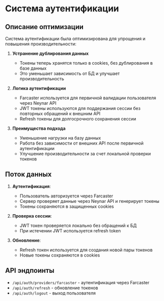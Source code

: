 # Система аутентификации

## Описание оптимизации
Система аутентификации была оптимизирована для упрощения и повышения производительности:

1. **Устранение дублирования данных**
   - Токены теперь хранятся только в cookies, без дублирования в базе данных
   - Это уменьшает зависимость от БД и улучшает производительность

2. **Логика аутентификации**
   - Farcaster используется для первичной валидации пользователя через Neynar API
   - JWT токены используются для поддержания сессии без повторных обращений к внешним API
   - Refresh токены для долгосрочного сохранения сессии

3. **Преимущества подхода**
   - Уменьшение нагрузки на базу данных
   - Работа без зависимости от внешних API после первичной аутентификации
   - Улучшение производительности за счет локальной проверки токенов

## Поток данных

1. **Аутентификация**:
   - Пользователь авторизуется через Farcaster
   - Сервер проверяет данные через Neynar API и генерирует токены
   - Токены сохраняются в защищенных cookies

2. **Проверка сессии**:
   - JWT токен проверяется локально без обращений к БД
   - При истечении JWT используется refresh token

3. **Обновление**:
   - Refresh токен используется для создания новой пары токенов
   - Новые токены сохраняются в cookies

## API эндпоинты

- `/api/auth/providers/farcaster` - аутентификация через Farcaster
- `/api/auth/refresh` - обновление токенов
- `/api/auth/logout` - выход пользователя 